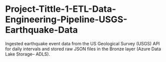 # Project-Tittle-1-ETL-Data-Engineering-Pipeline-USGS-Earthquake-Data
 Ingested earthquake event data from the US Geological Survey (USGS) API for daily intervals and stored raw JSON files in the  Bronze layer (Azure Data Lake Storage– ADLS).
